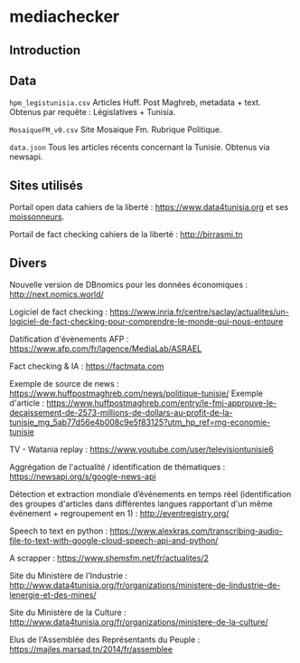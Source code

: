 # mediachecker

## Introduction


## Data

`hpm_legistunisia.csv`
Articles Huff. Post Maghreb, metadata + text. Obtenus par requête : Législatives + Tunisia.

`MosaiqueFM_v0.csv`
Site Mosaique Fm. Rubrique Politique.

`data.json`
Tous les articles récents concernant la Tunisie. Obtenus via newsapi.

## Sites utilisés

Portail open data cahiers de la liberté :
https://www.data4tunisia.org et ses [moissonneurs](https://github.com/cahiersdelaliberte/data4tunisia/tree/e1472ed43842e1623f62dc1a73ce7f605d924531/udata/harvest/backends).

Portail de fact checking cahiers de la liberté :
http://birrasmi.tn

## Divers

Nouvelle version de DBnomics pour les données économiques :
http://next.nomics.world/

Logiciel de fact checking :
https://www.inria.fr/centre/saclay/actualites/un-logiciel-de-fact-checking-pour-comprendre-le-monde-qui-nous-entoure

Datification d'évènements AFP :
https://www.afp.com/fr/lagence/MediaLab/ASRAEL

Fact checking & IA :
https://factmata.com

Exemple de source de news : 
https://www.huffpostmaghreb.com/news/politique-tunisie/
Exemple d'article : https://www.huffpostmaghreb.com/entry/le-fmi-approuve-le-decaissement-de-2573-millions-de-dollars-au-profit-de-la-tunisie_mg_5ab77d56e4b008c9e5f83125?utm_hp_ref=mg-economie-tunisie 

TV - Watania replay :
https://www.youtube.com/user/televisiontunisie6

Aggrégation de l'actualité / identification de thématiques :
https://newsapi.org/s/google-news-api

Détection et extraction mondiale d’événements en temps réel (identification des groupes d'articles dans différentes langues rapportant d'un même événement + regroupement en 1) :
http://eventregistry.org/

Speech to text en python :
https://www.alexkras.com/transcribing-audio-file-to-text-with-google-cloud-speech-api-and-python/

A scrapper :
https://www.shemsfm.net/fr/actualites/2

Site du Ministère de l'Industrie :
http://www.data4tunisia.org/fr/organizations/ministere-de-lindustrie-de-lenergie-et-des-mines/

Site du Ministère de la Culture :
http://www.data4tunisia.org/fr/organizations/ministere-de-la-culture/

Elus de l'Assemblée des Représentants du Peuple :
https://majles.marsad.tn/2014/fr/assemblee
